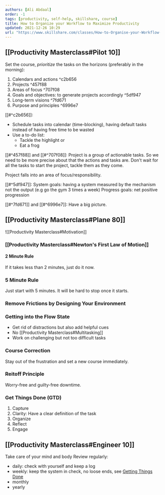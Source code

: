 ```yaml
---
authors: [Ali Abdaal]
order: -1
tags: [productivity, self-help, skillshare, course]
title: How to Organize your Workflow to Maximize Productivity
updated: 2021-12-26 10:29
url: "https://www.skillshare.com/classes/How-to-Organise-your-Workflow-to-Maximise-Productivity/1036212713/projects?via=browse-rating-productivity-layout-grid"
---
```


## [[Productivity Masterclass#Pilot 10]]

Set the course, _prioritize_ the tasks on the horizons (preferably in the morning):
1. Calendars and actions ^c2b656
2. Projects ^457f88
3. Areas of focus ^707f08
4. Goals and objectives: to generate projects accordingly ^5df947
5. Long-term visions ^7fd671
6. Purpose and principles ^6996e7

[[#^c2b656]]:
- Schedule tasks into calendar (time-blocking), having default tasks instead of having free time to be wasted
- Use a to-do list:
	- Tackle the highlight or
	- Eat a frog

[[#^457f88]] and [[#^707f08]]:
Project is a group of actionable tasks. So we need to be more precise about that the actions and tasks are.
Don't wait for all the tasks to start the project, tackle them as they come.

Project falls into an area of focus/responsibility.

[[#^5df947]]:
System goals: having a system measured by the mechanism not the output (e.g go the gym 3 times a week)
Progress goals: net positive progression

[[#^7fd671]] and [[#^6996e7]]:
Have a big picture.

## [[Productivity Masterclass#Plane 80]]

![[Productivity Masterclass#Motivation]]

### [[Productivity Masterclass#Newton's First Law of Motion]]

#### 2 Minute Rule

If it takes less than 2 minutes, just do it now.

### 5 Minute Rule

Just start with 5 minutes. It will be hard to stop once it starts.

### Remove Frictions by Designing Your Environment

### Getting into the Flow State

- Get rid of distractions but also add helpful cues
- No [[Productivity Masterclass#Multitasking]]
- Work on challenging but not too difficult tasks

### Course Correction

Stay out of the frustration and set a new course immediately.

### Reitoff Principle

Worry-free and guilty-free downtime.

### Get Things Done (GTD)

1. Capture
2. Clarity: Have a clear definition of the task
3. Organize
4. Reflect
5. Engage

## [[Productivity Masterclass#Engineer 10]]

Take care of your mind and body
Review regularly:
- daily: check with yourself and keep a log
- weekly: keep the system in check, no loose ends, see [Getting Things Done](https://www.amazon.com/dp/B00SHL3V8M/ref=dp-kindle-redirect?_encoding=UTF8&btkr=1)
- monthly
- yearly

